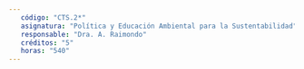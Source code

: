 ```yaml
---
   código: "CTS.2*"
   asignatura: "Política y Educación Ambiental para la Sustentabilidad"
   responsable: "Dra. A. Raimondo"
   créditos: "5"
   horas: "540"
---
```

<!--stackedit_data:
eyJoaXN0b3J5IjpbMzQxNjk2MzcwXX0=
-->